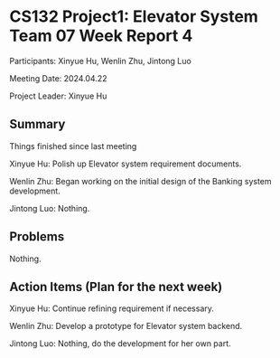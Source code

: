 # CS132 Project1: Elevator System Team 07 Week Report 4

Participants: Xinyue Hu, Wenlin Zhu, Jintong Luo

Meeting Date: 2024.04.22

Project Leader: Xinyue Hu

## Summary

Things finished since last meeting

Xinyue Hu: Polish up Elevator system requirement documents.

Wenlin Zhu: Began working on the initial design of the Banking system development.

Jintong Luo: Nothing.

## Problems

Nothing.

## Action Items (Plan for the next week)

Xinyue Hu: Continue refining requirement if necessary.

Wenlin Zhu: Develop a prototype for Elevator system backend.

Jintong Luo: Nothing, do the development for her own part.
